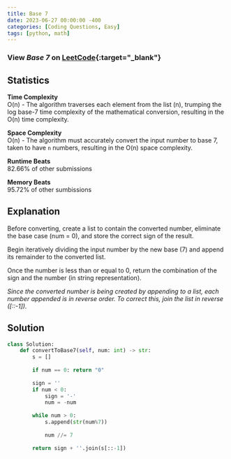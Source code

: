 ```yaml
---
title: Base 7
date: 2023-06-27 00:00:00 -400
categories: [Coding Questions, Easy]
tags: [python, math]
---
```


### View *Base 7* on [LeetCode](https://leetcode.com/problems/base-7/description/){:target="_blank"}  

## Statistics  

**Time Complexity**  
O(n) - The algorithm traverses each element from the list (n), trumping the log base-7 time complexity of the mathematical conversion, resulting in the O(n) time complexity.

**Space Complexity**  
O(n) - The algorithm must accurately convert the input number to base 7, taken to have `n` numbers, resulting in the O(n) space complexity.

**Runtime Beats**  
82.66% of other submissions  

**Memory Beats**  
95.72% of other sumbissions  

## Explanation  
Before converting, create a list to contain the converted number, eliminate the base case (num = 0), and store the correct sign of the result.

Begin iteratively dividing the input number by the new base (7) and append its remainder to the converted list.

Once the number is less than or equal to 0, return the combination of the sign and the number (in string representation).  

_Since the converted number is being created by appending to a list, each number appended is in reverse order. To correct this, join the list in reverse ([::-1])._

## Solution  

```python
class Solution:
    def convertToBase7(self, num: int) -> str:
        s = []
    
        if num == 0: return "0"
        
        sign = ''
        if num < 0:
            sign = '-'
            num = -num
        
        while num > 0:
            s.append(str(num%7))
            
            num //= 7
    
        return sign + ''.join(s[::-1])
```